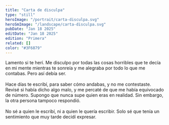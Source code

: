 ```yaml
---
title: "Carta de disculpa"
type: "still"
heroImage: "/portrait/carta-disculpa.svg"
heroSmImage: "/landscape/carta-disculpa.svg"
pubDate: "Jan 18 2025"
editDate: "Jan 18 2025"
edition: "Primera"
related: []
color: "#3F6879"
---
```


Lamento si te herí. Me disculpo por todas las cosas horribles que te decía en mi mente mientras te sonreía y me alegraba por todo lo que me contabas. Pero así debía ser.
<br><br>
Hace días te escribí, para saber cómo andabas, y no me contestaste. Revisé si había dicho algo malo, y me percaté de que me había equivocado de número. Supongo que nunca supe quien eras en realidad. Sin embargo, la otra persona tampoco respondió.
<br><br>
No sé a quien le escribí, ni a quien le quería escribir. Solo sé que tenía un sentimiento que muy tarde decidí expresar.
